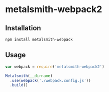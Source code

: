 # metalsmith-webpack2

## Installation

```
npm install metalsmith-webpack
```

## Usage

```js
var webpack = require('metalsmith-webpack2')

Metalsmith(__dirname)
  .use(webpack('./webpack.config.js'))
  .build()
```